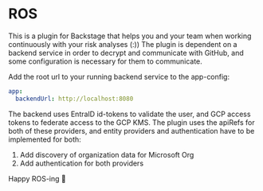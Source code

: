 # ROS

This is a plugin for Backstage that helps you and your team when working continuously with your risk analyses (:))
The plugin is dependent on a backend service in order to decrypt and communicate with GitHub, and some configuration is
necessary for them to communicate.

Add the root url to your running backend service to the app-config:

``` yaml
app:
  backendUrl: http://localhost:8080
```

The backend uses EntraID id-tokens to validate the user, and GCP access tokens to federate access to the GCP KMS.
The plugin uses the apiRefs for both of these providers, and entity providers and authentication have to be implemented
for both:

1. Add discovery of organization data for Microsoft Org
2. Add authentication for both providers

Happy ROS-ing 🌹